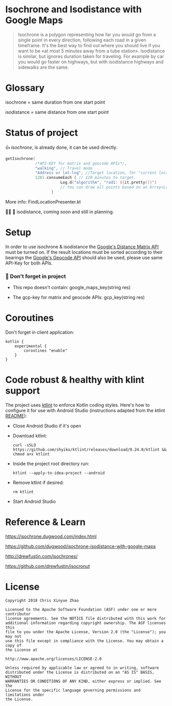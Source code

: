 Isochrone and Isodistance with Google Maps
====

> Isochrone is a polygon representing how far you would go from a single point in every direction, following each road in a given timeframe. It's the best way to find out where you should live if you want to be «at most 5 minutes away from a tube station». Isodistance is similar, but ignores duration taken for traveling. For example by car you would go faster on highways, but with isodistance highways and sidewalks are the same.

# Glossary

isochrone = same duration from one start point

isodistance = same distance from one start point

# Status of project

👍 *isochrone*, is already done, it can be used directly.

``` kotlin
getIsochrone(
             /*API-KEY for matrix and geocode APIs*/, 
             "walking", // Travel mode 
             "Address or lat-lng", //Target location, for "current location" is a good use-case. 
             120).consumeEach { // 120 minutes to target.
                        Log.d("algorithm", "rad1: ${it.pretty()}")
                        // You can draw all points based on an Array<LatLng> .
                    }
```
More info: FindLocationPresenter.kt

👷🔧 🚧 isodistance, coming soon and still in planning. 

# Setup

In order to use isochrone & isodistance the [Google's Distance Matrix API](https://developers.google.com/maps/documentation/distance-matrix/start) must be turned on. If the result locations must be sorted according to their bearings the [Google's Geocode API](https://developers.google.com/maps/documentation/geocoding/start) should also be used, please use same API-Key for both APIs.

### 🛑 Don't forget in project

- This repo doesn't contain: google_maps_key(string res)

- The gcp-key for matrix and geocode APIs: gcp_key(string res)


# Coroutines

Don't forget in client application:

```
kotlin {
    experimental {
        coroutines "enable"
    }
}
```

# Code robust & healthy with klint support
 
The project uses [ktlint](https://ktlint.github.io/) to enforce Kotlin coding styles.
Here's how to configure it for use with Android Studio (instructions adapted
from the ktlint [README](https://github.com/shyiko/ktlint/blob/master/README.md)):

- Close Android Studio if it's open

- Download ktlint:

  `curl -sSLO https://github.com/shyiko/ktlint/releases/download/0.24.0/ktlint && chmod a+x ktlint`

- Inside the project root directory run:

  `ktlint --apply-to-idea-project --android`

- Remove ktlint if desired:

  `rm ktlint`

- Start Android Studio

# Reference & Learn

https://isochrone.dugwood.com/index.html 

https://github.com/dugwood/isochrone-isodistance-with-google-maps

http://drewfustin.com/isochrones/

https://github.com/drewfustin/isocronut


# License

```
Copyright 2018 Chris Xinyue Zhao

Licensed to the Apache Software Foundation (ASF) under one or more contributor
license agreements. See the NOTICE file distributed with this work for
additional information regarding copyright ownership. The ASF licenses this
file to you under the Apache License, Version 2.0 (the "License"); you may not
use this file except in compliance with the License. You may obtain a copy of
the License at

http://www.apache.org/licenses/LICENSE-2.0

Unless required by applicable law or agreed to in writing, software
distributed under the License is distributed on an "AS IS" BASIS, WITHOUT
WARRANTIES OR CONDITIONS OF ANY KIND, either express or implied. See the
License for the specific language governing permissions and limitations under
the License.
```
